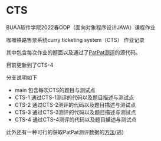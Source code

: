 # CTS

BUAA软件学院2022春OOP（面向对象程序设计JAVA）课程作业

咖喱铁路售票系统curry ticketing system（CTS） 作业记录

其中包含每次作业的题面以及通过了[PatPat测评](https://github.com/BUAA-SE-2021/patpat)的源代码。

目前更新到了CTS-4

分支说明如下

- main 包含每次CTS的题目与测试点
- CTS-1 通过CTS-1测评的代码以及题目描述与测试点
- CTS-2 通过CTS-2测评的代码以及题目描述与测试点
- CTS-3 通过CTS-3测评的代码以及题目描述与测试点
- CTS-4 通过CTS-4测评的代码以及题目描述与测试点

此外还有一种可行的获取PatPat测评数据的[方法](GetTestData.java)(逃)